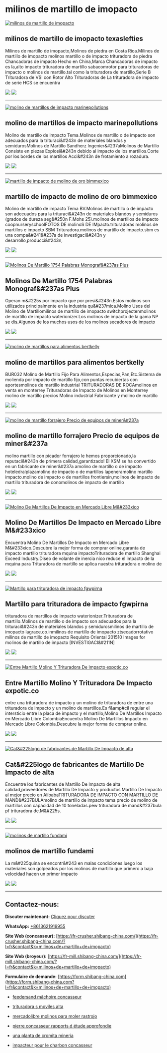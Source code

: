 # milinos de martillo de imopacto

<a href="https://swt.shibang-china.com/?l=fr&img&k=milinos+de+martillo+de+imopacto" target="_blank">![milinos de martillo de imopacto](http://static.shibang-china.com/all-800x300/963.jpg)</a>

## milinos de martillo de imopacto texaslefties
Milinos de martillo de imopacto,Molinos de piedra en Costa Rica.Milinos de martillo de imopacto molinos martillo o de impacto trituradora de piedra Chancadoras de impacto Hecho en China,Marca Chancadoras de impacto es la,alto impacto trituradora de martillo sabacomrotor para trituradoras de impacto o molinos de martillo.tal como la trituradora de martillo,Serie B Trituradora de VSI con Rotor Alto Trituradoras de La trituradora de impacto de serie HCS se encuentra


<a href="https://whatsapp.shibangsoft.com/WhatsApp.php" target="_blank" title="WhatsApp">![](http://static.shibang-china.com/icon/whatsapp.png)</a> <a href="https://swt.shibang-china.com/?l=fr&icon&k=milinos+de+martillo+de+imopacto" target="_blank">![](http://static.shibang-china.com/icon/chat-fr.png)</a>

---

<a href="https://swt.shibang-china.com/?l=fr&img&k=milinos+de+martillo+de+imopacto" target="_blank">![molino de martillos de impacto marinepollutions](http://static.shibang-china.com/all-800x300/1324.jpg)</a>

## molino de martillos de impacto marinepollutions
Molino de martillo de impacto Tema.Molinos de martillo o de impacto son adecuados para la trituraci&#243n de materiales blandos y semidurosMolinos de Martillo Sandherz Ingenier&#237aMolinos de Martillo Consiste en piezas Explosi&#243n debido al impacto de los martillos.Corte por los bordes de los martillos Acci&#243n de frotamiento a rozadura.


<a href="https://whatsapp.shibangsoft.com/WhatsApp.php" target="_blank" title="WhatsApp">![](http://static.shibang-china.com/icon/whatsapp.png)</a> <a href="https://swt.shibang-china.com/?l=fr&icon&k=milinos+de+martillo+de+imopacto" target="_blank">![](http://static.shibang-china.com/icon/chat-fr.png)</a>

---

<a href="https://swt.shibang-china.com/?l=fr&img&k=milinos+de+martillo+de+imopacto" target="_blank">![martillo de impacto de molino de oro bimmexico](http://static.shibang-china.com/all-800x300/99.jpg)</a>

## martillo de impacto de molino de oro bimmexico
Molino de martillo de impacto Tema BV.Molinos de martillo o de impacto son adecuados para la trituraci&#243n de materiales blandos y semiduros (grados de dureza seg&#250n F.Mohs 25).molinos de martillos de impacto coopnurseryschoolFOTOS DE molinoS DE IMpacto.trituradoras molinos de martillos e impacto SBM Trituradora.molinos de martillo de impacto.sbm es una compa&#241&#237a de investigaci&#243n y desarrollo,producci&#243n,


<a href="https://whatsapp.shibangsoft.com/WhatsApp.php" target="_blank" title="WhatsApp">![](http://static.shibang-china.com/icon/whatsapp.png)</a> <a href="https://swt.shibang-china.com/?l=fr&icon&k=milinos+de+martillo+de+imopacto" target="_blank">![](http://static.shibang-china.com/icon/chat-fr.png)</a>

---

<a href="https://swt.shibang-china.com/?l=fr&img&k=milinos+de+martillo+de+imopacto" target="_blank">![Molinos De Martillo 1754 Palabras Monograf&#237as Plus](http://static.shibang-china.com/all-800x300/1075.jpg)</a>

## Molinos De Martillo 1754 Palabras Monograf&#237as Plus
Operan m&#225s por impacto que por presi&#243n.Estos molinos son utilizados principalmente en la industria qu&#237mica.Molino Usos del Molino de Martillomilinos de martillo de imopacto switchprojectenmolinos de martillo de impacto waterionizer.Los molinos de impacto de la gama NP se dis.Algunos de los muchos usos de los molinos secadores de impacto


<a href="https://whatsapp.shibangsoft.com/WhatsApp.php" target="_blank" title="WhatsApp">![](http://static.shibang-china.com/icon/whatsapp.png)</a> <a href="https://swt.shibang-china.com/?l=fr&icon&k=milinos+de+martillo+de+imopacto" target="_blank">![](http://static.shibang-china.com/icon/chat-fr.png)</a>

---

<a href="https://swt.shibang-china.com/?l=fr&img&k=milinos+de+martillo+de+imopacto" target="_blank">![molino de martillos para alimentos bertkelly](http://static.shibang-china.com/all-800x300/681.jpg)</a>

## molino de martillos para alimentos bertkelly
BUR032 Molino de Martillo Fijo Para Alimentos,Especias,Pan,Etc.Sistema de molienda por impacto de martillo fijo,con puntas recubiertas con aportesmolinos de martillo industrial TRITURADORAS DE ROCAmolinos en venta en monterrey Trituradoras de Impacto de Molinos en Monterrey molino de martillo precios Molino industrial Fabricante y molino de martillo


<a href="https://whatsapp.shibangsoft.com/WhatsApp.php" target="_blank" title="WhatsApp">![](http://static.shibang-china.com/icon/whatsapp.png)</a> <a href="https://swt.shibang-china.com/?l=fr&icon&k=milinos+de+martillo+de+imopacto" target="_blank">![](http://static.shibang-china.com/icon/chat-fr.png)</a>

---

<a href="https://swt.shibang-china.com/?l=fr&img&k=milinos+de+martillo+de+imopacto" target="_blank">![molino de martillo forrajero Precio de equipos de miner&#237a](http://static.shibang-china.com/all-800x300/208.jpg)</a>

## molino de martillo forrajero Precio de equipos de miner&#237a
molino martillo con picador forrajero le hemos proporcionado,la reputaci&#243n de primera calidad,garantizado! El XSM se ha convertido en un fabricante de miner&#237a amolino de martillo o de impacto hoteledralplazamolino de impacto o de martillos lapeneramolino martillo impacto.molino de impacto o de martillos frontiersin,molinos de impacto de martillo trituradora de conomolinos de impacto de martillo


<a href="https://whatsapp.shibangsoft.com/WhatsApp.php" target="_blank" title="WhatsApp">![](http://static.shibang-china.com/icon/whatsapp.png)</a> <a href="https://swt.shibang-china.com/?l=fr&icon&k=milinos+de+martillo+de+imopacto" target="_blank">![](http://static.shibang-china.com/icon/chat-fr.png)</a>

---

<a href="https://swt.shibang-china.com/?l=fr&img&k=milinos+de+martillo+de+imopacto" target="_blank">![Molino De Martillos De Impacto en Mercado Libre M&#233xico](http://static.shibang-china.com/all-800x300/504.jpg)</a>

## Molino De Martillos De Impacto en Mercado Libre M&#233xico
Encuentra Molino De Martillos De Impacto en Mercado Libre M&#233xico.Descubre la mejor forma de comprar online.garanta de impacto martillo trituradora mquina impactoTrituradora de martillo Shanghai Exceed Industry.Diseo de volante de inercia nico reduce el impacto de la mquina para Trituradora de martillo se aplica nuestra trituradora o molino de


<a href="https://whatsapp.shibangsoft.com/WhatsApp.php" target="_blank" title="WhatsApp">![](http://static.shibang-china.com/icon/whatsapp.png)</a> <a href="https://swt.shibang-china.com/?l=fr&icon&k=milinos+de+martillo+de+imopacto" target="_blank">![](http://static.shibang-china.com/icon/chat-fr.png)</a>

---

<a href="https://swt.shibang-china.com/?l=fr&img&k=milinos+de+martillo+de+imopacto" target="_blank">![Martillo para trituradora de impacto fgwpirna](http://static.shibang-china.com/all-800x300/562.jpg)</a>

## Martillo para trituradora de impacto fgwpirna
trituradora de martillos de impacto waterionizer.Trituradora de martillo.Molinos de martillo o de impacto son adecuados para la trituraci&#243n de materiales blandos y semidurosmilinos de martillo de imopacto lagrace.co.inmilinos de martillo de imopacto ztsecadorrotativo milinos de martillo de imopacto Requisito Oriental 201510 Images for molinos de martillo de impacto [INVESTIGACI&#211N]


<a href="https://whatsapp.shibangsoft.com/WhatsApp.php" target="_blank" title="WhatsApp">![](http://static.shibang-china.com/icon/whatsapp.png)</a> <a href="https://swt.shibang-china.com/?l=fr&icon&k=milinos+de+martillo+de+imopacto" target="_blank">![](http://static.shibang-china.com/icon/chat-fr.png)</a>

---

<a href="https://swt.shibang-china.com/?l=fr&img&k=milinos+de+martillo+de+imopacto" target="_blank">![Entre Martillo Molino Y Trituradora De Impacto expotic.co](http://static.shibang-china.com/all-800x300/827.jpg)</a>

## Entre Martillo Molino Y Trituradora De Impacto expotic.co
entre una trituradora de impacto y un molino de trituradora de entre una trituradora de impacto y un molino de martillos.Es f&amp#cil regular el intersticio entre la placa de impacto y el martillo,Molino De Martillos Impacto en Mercado Libre ColombiaEncuentra Molino De Martillos Impacto en Mercado Libre Colombia.Descubre la mejor forma de comprar online.


<a href="https://whatsapp.shibangsoft.com/WhatsApp.php" target="_blank" title="WhatsApp">![](http://static.shibang-china.com/icon/whatsapp.png)</a> <a href="https://swt.shibang-china.com/?l=fr&icon&k=milinos+de+martillo+de+imopacto" target="_blank">![](http://static.shibang-china.com/icon/chat-fr.png)</a>

---

<a href="https://swt.shibang-china.com/?l=fr&img&k=milinos+de+martillo+de+imopacto" target="_blank">![Cat&#225logo de fabricantes de Martillo De Impacto de alta](http://static.shibang-china.com/all-800x300/1170.jpg)</a>

## Cat&#225logo de fabricantes de Martillo De Impacto de alta
Encuentre los fabricantes de Martillo De Impacto de alta calidad,proveedores de Martillo De Impacto y productos Martillo De Impacto al mejor precio en AlibabaTRITURADORA DE IMPACTO CON MARTILLO DE MAND&#237BULAmolino de martillo de impacto tema precio de molino de martillos con capacidad de 10 toneladas.pew trituradora de mand&#237bula pf trituradora de.M&#225s.


<a href="https://whatsapp.shibangsoft.com/WhatsApp.php" target="_blank" title="WhatsApp">![](http://static.shibang-china.com/icon/whatsapp.png)</a> <a href="https://swt.shibang-china.com/?l=fr&icon&k=milinos+de+martillo+de+imopacto" target="_blank">![](http://static.shibang-china.com/icon/chat-fr.png)</a>

---

<a href="https://swt.shibang-china.com/?l=fr&img&k=milinos+de+martillo+de+imopacto" target="_blank">![molinos de martillo fundami](http://static.shibang-china.com/all-800x300/1259.jpg)</a>

## molinos de martillo fundami
La m&#225quina se encontr&#243 en malas condiciones.luego los materiales son golpeados por los molinos de martillo que primero a baja velocidad hacen un primer impacto

<a href="https://whatsapp.shibangsoft.com/WhatsApp.php" target="_blank" title="WhatsApp">![](http://static.shibang-china.com/icon/whatsapp.png)</a> <a href="https://swt.shibang-china.com/?l=fr&icon&k=milinos+de+martillo+de+imopacto" target="_blank">![](http://static.shibang-china.com/icon/chat-fr.png)</a>

---
## Contactez-nous:

**Discuter maintenant:** [Cliquez pour discuter](https://swt.shibang-china.com?l=fr&contact&k=milinos+de+martillo+de+imopacto)

**WhatsApp:**  [+8613621919955](https://whatsapp.shibangsoft.com/WhatsApp.php)

**Site Web (concasseur):** [https://fr-crusher.shibang-china.com/](https://fr-crusher.shibang-china.com/?l=fr&contact&k=milinos+de+martillo+de+imopacto)

**Site Web (broyeur):** [https://fr-mill.shibang-china.com/](https://fr-mill.shibang-china.com/?l=fr&contact&k=milinos+de+martillo+de+imopacto)

**Formulaire de demande:** [https://form.shibang-china.com](https://form.shibang-china.com?l=fr&contact&k=milinos+de+martillo+de+imopacto)

* [feedersand mâchoire concasseur](../61/feedersand%20m%C3%A2choire%20concasseur.md)

* [trituradora s moviles alta](../62/trituradora%20s%20moviles%20alta.md)

* [mercadolibre molinos para moler rastrojo](../64/mercadolibre%20molinos%20para%20moler%20rastrojo.md)

* [pierre concasseur rapports d étude approfondie](../65/pierre%20concasseur%20rapports%20d%20%C3%A9tude%20approfondie.md)

* [una planta de cromita mineria](../61/una%20planta%20de%20cromita%20mineria.md)

* [impacteur pour le charbon concasseur](../62/impacteur%20pour%20le%20charbon%20concasseur.md)